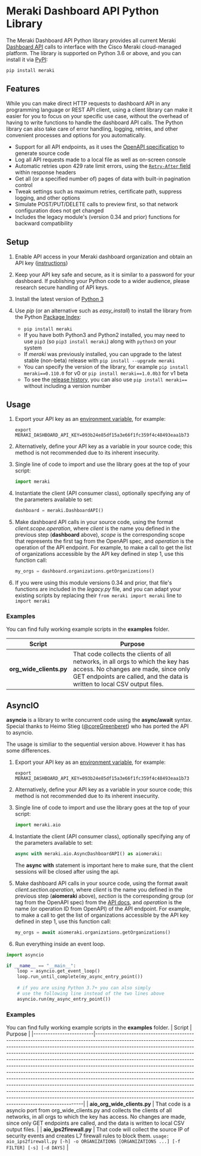 # Meraki Dashboard API Python Library

The Meraki Dashboard API Python library provides all current Meraki [Dashboard API](https://developer.cisco.com/docs/meraki-api-v1) calls to interface with the Cisco Meraki cloud-managed platform. The library is supported on Python 3.6 or above, and you can install it via [PyPI](https://pypi.org/project/meraki/):

    pip install meraki

## Features

While you can make direct HTTP requests to dashboard API in any programming language or REST API client, using a client library can make it easier for you to focus on your specific use case, without the overhead of having to write functions to handle the dashboard API calls. The Python library can also take care of error handling, logging, retries, and other convenient processes and options for you automatically.

* Support for all API endpoints, as it uses the [OpenAPI specification](https://api.meraki.com/api/v1/openapiSpec) to generate source code
* Log all API requests made to a local file as well as on-screen console
* Automatic retries upon 429 rate limit errors, using the [`Retry-After` field](https://developer.cisco.com/docs/meraki-api-v1/#!rate-limit) within response headers
* Get all (or a specified number of) pages of data with built-in pagination control
* Tweak settings such as maximum retries, certificate path, suppress logging, and other options
* Simulate POST/PUT/DELETE calls to preview first, so that network configuration does not get changed
* Includes the legacy module's (version 0.34 and prior) functions for backward compatibility

## Setup

1. Enable API access in your Meraki dashboard organization and obtain an API key ([instructions](https://documentation.meraki.com/zGeneral_Administration/Other_Topics/The_Cisco_Meraki_Dashboard_API))

2. Keep your API key safe and secure, as it is similar to a password for your dashboard. If publishing your Python code to a wider audience, please research secure handling of API keys.

3. Install the latest version of [Python 3](ttps://wiki.python.org/moin/BeginnersGuide/NonProgrammers)

4. Use _pip_ (or an alternative such as _easy_install_) to install the library from the Python [Package Index](https://pypi.org/project/meraki/):
    * `pip install meraki`
    * If you have both Python3 and Python2 installed, you may need to use `pip3` (so `pip3 install meraki`) along with `python3` on your system
    * If _meraki_ was previously installed, you can upgrade to the latest stable (non-beta) release with `pip install --upgrade meraki`
    * You can specify the version of the library, for example `pip install meraki==0.110.0` for v0 or `pip install meraki==1.0.0b3` for v1 beta
    * To see the [release history](https://pypi.org/project/meraki/#history), you can also use `pip install meraki==` without including a version number

## Usage
1. Export your API key as an [environment variable](https://www.twilio.com/blog/2017/01/how-to-set-environment-variables.html), for example:

    ```shell
    export MERAKI_DASHBOARD_API_KEY=093b24e85df15a3e66f1fc359f4c48493eaa1b73
    ```

2. Alternatively, define your API key as a variable in your source code; this method is not recommended due to its inherent insecurity.

3. Single line of code to import and use the library goes at the top of your script:

    ```python
    import meraki
    ```

4. Instantiate the client (API consumer class), optionally specifying any of the parameters available to set:

    ```python
    dashboard = meraki.DashboardAPI()
    ```

5. Make dashboard API calls in your source code, using the format _client.scope.operation_, where _client_ is the name you defined in the previous step (**dashboard** above), _scope_ is the corresponding scope that represents the first tag from the OpenAPI spec, and _operation_ is the operation of the API endpoint. For example, to make a call to get the list of organizations accessible by the API key defined in step 1, use this function call:

    ```python
    my_orgs = dashboard.organizations.getOrganizations()
    ```

6. If you were using this module versions 0.34 and prior, that file's functions are included in the _legacy.py_ file, and you can adapt your existing scripts by replacing their `from meraki import meraki` line to `import meraki`

### Examples
You can find fully working example scripts in the **examples** folder.

| Script              | Purpose                                                                                                                                                                                               |
|---------------------|-------------------------------------------------------------------------------------------------------------------------------------------------------------------------------------------------------|
| **org_wide_clients.py** | That code collects the clients of all networks, in all orgs to which the key has access. No changes are made, since only GET endpoints are called, and the data is written to local CSV output files. |

## AsyncIO
**asyncio** is a library to write concurrent code using the **async/await** syntax. Special thanks to Heimo Stieg ([@coreGreenberet](https://github.com/coreGreenberet)) who has ported the API to asyncio.

The usage is similiar to the sequential version above. However it has has some differences.

1. Export your API key as an [environment variable](https://www.twilio.com/blog/2017/01/how-to-set-environment-variables.html), for example:

    ```shell
    export MERAKI_DASHBOARD_API_KEY=093b24e85df15a3e66f1fc359f4c48493eaa1b73
    ```

2. Alternatively, define your API key as a variable in your source code; this method is not recommended due to its inherent insecurity.

3. Single line of code to import and use the library goes at the top of your script:

    ```python
    import meraki.aio
    ```

4. Instantiate the client (API consumer class), optionally specifying any of the parameters available to set:

    ```python
    async with meraki.aio.AsyncDashboardAPI() as aiomeraki:
    ```
    The **async with** statement is important here to make sure, that the client sessions will be closed after using the api.

5. Make dashboard API calls in your source code, using the format await _client.section.operation_, where _client_ is the name you defined in the previous step (**aiomeraki** above), _section_ is the corresponding group (or tag from the OpenAPI spec) from the [API docs](https://developer.cisco.com/meraki/api/#/rest), and _operation_ is the name (or operation ID from OpenAPI) of the API endpoint. For example, to make a call to get the list of organizations accessible by the API key defined in step 1, use this function call:

    ```python
    my_orgs = await aiomeraki.organizations.getOrganizations()
    ```
6. Run everything inside an event loop.
```python
import asyncio

if __name__ == "__main__":
    loop = asyncio.get_event_loop()
    loop.run_until_complete(my_async_entry_point())
    
    # if you are using Python 3.7+ you can also simply 
    # use the following line instead of the two lines above
    asyncio.run(my_async_entry_point())
```


### Examples
You can find fully working example scripts in the **examples** folder.
| Script                  | Purpose                                                                                                                                                                                                                                                                                                                                                                                                                                                                                                                                                                                                                                                                                                                                                                                                                                                                             |
|-------------------------|-------------------------------------------------------------------------------------------------------------------------------------------------------------------------------------------------------------------------------------------------------------------------------------------------------------------------------------------------------------------------------------------------------------------------------------------------------------------------------------------------------------------------------------------------------------------------------------------------------------------------------------------------------------------------------------------------------------------------------------------------------------------------------------------------------------------------------------------------------------------------------------|
| **aio_org_wide_clients.py** | That code is a asyncio port from org_wide_clients.py and collects the clients of all networks, in all orgs to which the key has access. No changes are made, since only GET endpoints are called, and the data is written to local CSV output files.                                                                                                                                                                                                                                                                                                                                                                                                                                                                                                                                                                                                                                |
| **aio_ips2firewall.py**     |  That code will collect the source IP of security events and creates L7 firewall rules to block them. `usage: aio_ips2firewall.py [-h] -o ORGANIZATIONS [ORGANIZATIONS ...] [-f FILTER] [-s] [-d DAYS]` |
